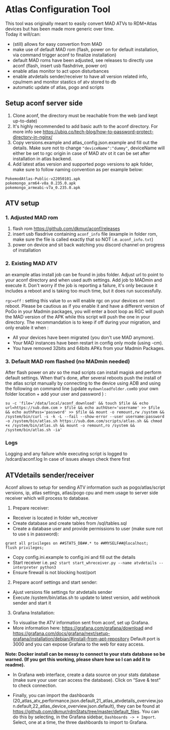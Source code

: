 # Atlas Configuration Tool

This tool was originally meant to easily convert MAD ATVs to RDM+Atlas devices but has been made more generic over time.  
Today it will/can:
- (still) allows for easy convertion from MAD
- make use of default MAD rom (flash, power on for default installation, via command trigger aconf to finalize installation) 
- default MAD roms have been adjusted, see releases to directly use aconf (flash, insert usb flashdrive, power on)
- enable atlas monitor to act upon disturbances
- enable atvdetails sender/receiver to have all version related info, cpu/mem and monitor stastics of atv stored to db
- automatic update of atlas, pogo and scripts

## Setup aconf server side
1. Clone aconf, the directory must be reachable from the web (and kept up-to-date)  
2. It's highly recommended to add basic auth to the aconf directory. For more info see <https://ubiq.co/tech-blog/how-to-password-protect-directory-in-nginx/>  
3. Copy versions.example and atlas_config.json.example and fill out the details. Make sure not to change `"deviceName":"dummy"`, deviceName will either be set to rgc origin in case of MAD atv ot it can be set after installation in atlas backend.  
4. Add latest atlas version and supported pogo versions to apk folder, make sure to follow naming convention as per example below:  
```
PokemodAtlas-Public-v22050101.apk
pokemongo_arm64-v8a_0.235.0.apk
pokemongo_armeabi-v7a_0.235.0.apk
``` 

## ATV setup

### 1. Adjusted MAD rom
1. flash rom <https://github.com/dkmur/aconf/releases>  
2. insert usb flasdrive containing `aconf_info` file (example in folder rom, make sure the file is called exactly that so NOT i.e. `aconf_info.txt`)  
3. power on device and sit back watching you discord channel on progress of installation  

### 2. Existing MAD ATV
an example atlas install job can be found in jobs folder. Adjust url to point to your aconf directory and when used auth settings. Add job to MADmin and execute it. Don't worry if the job is reporting a failure, it's only because it includes a reboot and is taking too much time, but it does run successfully.

`rgc=off` : setting this value to `on` will enable rgc on your devices on next reboot. Please be cautious as if you enable it and have a different version of PoGo in your Madmin packages, you will enter a boot loop as RGC will push the MAD version of the APK while this script will push the one in your directory. The recommandation is to keep if off during your migration, and only enable it when :
- All your devices have been migrated (you don't use MAD anymore).
- Your MAD instances have been restart in config only mode (using -cm).
- You have removed 32bits and 64bits APKs from your Madmin Packages.

### 3. Default MAD rom flashed (no MADmin needed)
After flash power on atv so the mad scripts can install magisk and perform default settings. When that's done, after several reboots push the install of the atlas script manually by connecting to the device using ADB and using the following on command line (update `mydownloadfolder.com`to your own folder location + add your user and password ) :

```
su -c 'file='/data/local/aconf_download' && touch $file && echo url=https://sub.dom.com > $file && echo authUser='username' >> $file && echo authPass='password' >> $file && mount -o remount,rw /system && /system/bin/curl -s -k -L --fail --show-error --user username:password -o /system/bin/atlas.sh https://sub.dom.com/scripts/atlas.sh && chmod +x /system/bin/atlas.sh && mount -o remount,ro /system && /system/bin/atlas.sh -ia'
```

### Logs
Logging and any failure while executing script is logged to /sdcard/aconf.log
In case of issues always check there first


## ATVdetails sender/receiver  
Aconf allows to setup for sending ATV information such as pogo/atlas/script versions, ip, atlas settings, atlas/pogo cpu and mem usage to server side receiver which will process to database.  

1. Prepare receiver:
- Receiver is located in folder wh_receiver
- Create database and create tables from /sql/tables.sql
- Create a database user and provide permissions to user (make sure not to use `$` in password):
```
grant all privileges on ##STATS_DB##.* to ##MYSELF##@localhost;
flush privileges;
```
- Copy config.ini.example to config.ini and fill out the details
- Start receiver i.e. `pm2 start start_whreceiver.py --name atvdetails --interpreter python3`
- Ensure firewall is not blocking host/port

2. Prepare aconf settings and start sender:
- Ajust versions file settings for atvdetails sender
- Execute /system/bin/atlas.sh to update to latest version, add webhook sender and start it

3. Grafana Installation:
- To visualise the ATV information sent from aconf, set up Grafana.
- More information here: https://grafana.com/grafana/download and https://grafana.com/docs/grafana/next/setup-grafana/installation/debian/#install-from-apt-repository
Default port is 3000 and you can expose Grafana to the web for easy access.

**Note: Docker install can be messy to connect to your stats database so be warned. (If you get this working, please share how so I can add it to readme).**

- In Grafana web interface, create a data source on your stats database (make sure your user can access the database). Click on “Save & test” to check connection.

- Finally, you can import the dashboards (20_atlas_atv_performance.json.default,21_atlas_atvdetails_overview.json.default,22_atlas_device_overview.json.default), they can be found at <https://github.com/dkmur/rdmStats/tree/master/default_files>. You can do this by selecting, in the Grafana sidebar, `Dashboards -> + Import`. Select, one at a time, the three dashboards to import to Grafana.

